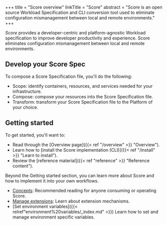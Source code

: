 +++
title = "Score overview"
linkTitle = "Score"
abstract = "Score is an open source Workload Specification and CLI conversion tool used to eliminate configuration mismanagement between local and remote environments."
+++

_Score_ provides a developer-centric and platform-agnostic Workload specification to improve developer productivity and experience. Score eliminates configuration mismanagement between local and remote environments.

## Develop your Score Spec

To compose a Score Specification file, you'll do the following:

- Scope: identify containers, resources, and services needed for your infrastructure.
- Compose: compose your resources into the Score Specification file.
- Transform: transform your Score Specification file to the Platform of your choice.

## Getting started

To get started, you'll want to:

- Read through the [Overview page]({{< ref "/overview" >}} "Overview").
- Learn how to [install the Score implementation (CLI)]({{< ref "/install" >}} "Learn to install").
- Review the [reference material]({{< ref "reference" >}} "Reference content").

Beyond the Getting started section, you can learn more about Score and how to implement it into your own workflows.

- [Concepts](/docs/concepts): Recommended reading for anyone consuming or operating Score.
- [Manage extensions](/docs/extensions): Learn about extension mechanisms.
- [Set environment variables]({{< relref"environment%20variables/_index.md" >}}) Learn how to set and manage environment specific variables.
